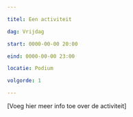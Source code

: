 ```yaml
---

titel: Een activiteit

dag: Vrijdag

start: 0000-00-00 20:00

eind: 0000-00-00 23:00

locatie: Podium

volgorde: 1

---
```


[Voeg hier meer info toe over de activiteit]
